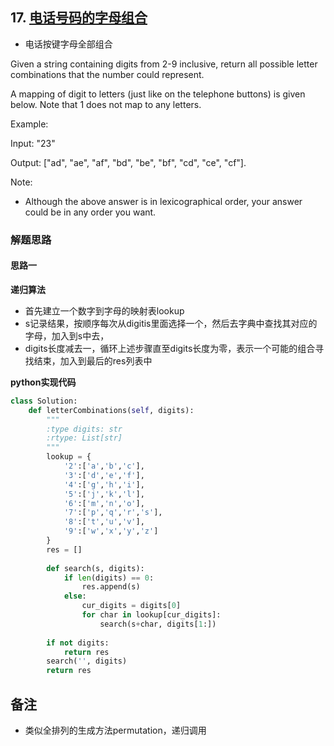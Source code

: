 ## 17. [电话号码的字母组合](https://leetcode-cn.com/problems/letter-combinations-of-a-phone-number)
- 电话按键字母全部组合

Given a string containing digits from 2-9 inclusive, return all possible letter combinations that the number could represent.

A mapping of digit to letters (just like on the telephone buttons) is given below. Note that 1 does not map to any letters.

Example:

Input: "23"

Output: ["ad", "ae", "af", "bd", "be", "bf", "cd", "ce", "cf"].

Note:
- Although the above answer is in lexicographical order, your answer could be in any order you want.


### 解题思路
#### 思路一
**递归算法**
- 首先建立一个数字到字母的映射表lookup
- s记录结果，按顺序每次从digitis里面选择一个，然后去字典中查找其对应的字母，加入到s中去，
- digits长度减去一，循环上述步骤直至digits长度为零，表示一个可能的组合寻找结束，加入到最后的res列表中

**python实现代码**
```python
class Solution:
    def letterCombinations(self, digits):
        """
        :type digits: str
        :rtype: List[str]
        """
        lookup = {
            '2':['a','b','c'],
            '3':['d','e','f'],
            '4':['g','h','i'],
            '5':['j','k','l'],
            '6':['m','n','o'],
            '7':['p','q','r','s'],
            '8':['t','u','v'],
            '9':['w','x','y','z']
        }
        res = []
        
        def search(s, digits):
            if len(digits) == 0:
                res.append(s)
            else:
                cur_digits = digits[0]
                for char in lookup[cur_digits]:
                    search(s+char, digits[1:])
                    
        if not digits:
            return res
        search('', digits)
        return res
```
## 备注
- 类似全排列的生成方法permutation，递归调用

